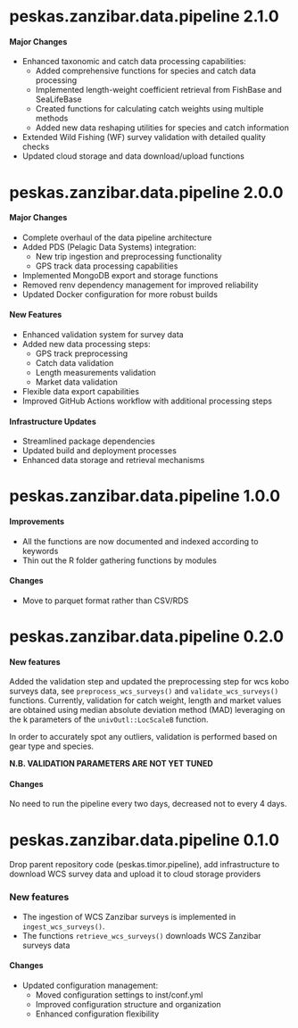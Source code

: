 # peskas.zanzibar.data.pipeline 2.1.0

#### Major Changes
- Enhanced taxonomic and catch data processing capabilities:
  - Added comprehensive functions for species and catch data processing
  - Implemented length-weight coefficient retrieval from FishBase and SeaLifeBase
  - Created functions for calculating catch weights using multiple methods
  - Added new data reshaping utilities for species and catch information
- Extended Wild Fishing (WF) survey validation with detailed quality checks
- Updated cloud storage and data download/upload functions

# peskas.zanzibar.data.pipeline 2.0.0

#### Major Changes
- Complete overhaul of the data pipeline architecture
- Added PDS (Pelagic Data Systems) integration:
  - New trip ingestion and preprocessing functionality
  - GPS track data processing capabilities
- Implemented MongoDB export and storage functions
- Removed renv dependency management for improved reliability
- Updated Docker configuration for more robust builds


#### New Features
- Enhanced validation system for survey data
- Added new data processing steps:
  - GPS track preprocessing
  - Catch data validation
  - Length measurements validation
  - Market data validation
- Flexible data export capabilities
- Improved GitHub Actions workflow with additional processing steps

#### Infrastructure Updates
- Streamlined package dependencies
- Updated build and deployment processes
- Enhanced data storage and retrieval mechanisms

# peskas.zanzibar.data.pipeline 1.0.0

#### Improvements
- All the functions are now documented and indexed according to keywords
- Thin out the R folder gathering functions by modules

#### Changes
- Move to parquet format rather than CSV/RDS


# peskas.zanzibar.data.pipeline 0.2.0

#### New features

Added the validation step and updated the preprocessing step for wcs kobo surveys data, see `preprocess_wcs_surveys()` and `validate_wcs_surveys()` functions. Currently, validation for catch weight, length and market values are obtained using median absolute deviation method (MAD) leveraging on the k parameters of the `univOutl::LocScaleB` function.

In order to accurately spot any outliers, validation is performed based on gear type and species.

**N.B. VALIDATION PARAMETERS ARE NOT YET TUNED**

#### Changes

No need to run the pipeline every two days, decreased not to every 4 days.

# peskas.zanzibar.data.pipeline 0.1.0

Drop parent repository code (peskas.timor.pipeline), add infrastructure to download WCS survey data and upload it to cloud storage providers

### New features

- The ingestion of WCS Zanzibar surveys is implemented in `ingest_wcs_surveys()`. 
- The functions `retrieve_wcs_surveys()` downloads  WCS Zanzibar surveys data 

#### Changes
- Updated configuration management:
  - Moved configuration settings to inst/conf.yml
  - Improved configuration structure and organization
  - Enhanced configuration flexibility


